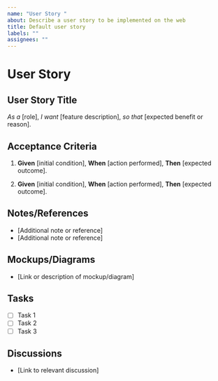 ```yaml
---
name: "User Story "
about: Describe a user story to be implemented on the web
title: Default user story
labels: ""
assignees: ""
---
```


# User Story

## User Story Title

_As a_ [role],
_I want_ [feature description],
_so that_ [expected benefit or reason].

## Acceptance Criteria

1. **Given** [initial condition],
   **When** [action performed],
   **Then** [expected outcome].

2. **Given** [initial condition],
   **When** [action performed],
   **Then** [expected outcome].

## Notes/References

- [Additional note or reference]
- [Additional note or reference]

## Mockups/Diagrams

- [Link or description of mockup/diagram]

## Tasks

- [ ] Task 1
- [ ] Task 2
- [ ] Task 3

## Discussions

- [Link to relevant discussion]
